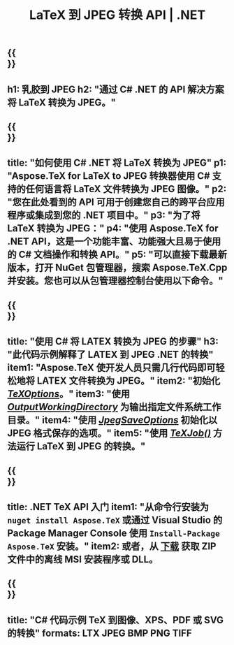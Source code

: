 ﻿---
translation: true
template: /_templates/_conversion-child-net.md
title: LaTeX 到 JPEG 转换 API | .NET
description: LaTeX 到 JPEG 的转换功能。将此本地 .NET 库集成到您的项目中，或使用跨平台应用程序将 LaTeX 转换为 JPEG。
keywords: latex to jpeg api net，latex2jpeg 集成 c#
url: /net/conversion/latex-to-jpeg/
family: tex
platformtag: net
feature: conversion
informat: LATEX
outformat: JPEG
otherformats: BMP PNG TIFF PDF SVG XPS
---


{{<section banner>}}
---
h1: 乳胶到 JPEG
h2: "通过 C# .NET 的 API 解决方案将 LaTeX 转换为 JPEG。"
---

{{<section overview>}}
---
title: "如何使用 C# .NET 将 LaTeX 转换为 JPEG"
p1: "Aspose.TeX for LaTeX to JPEG 转换器使用 C# 支持的任何语言将 LaTeX 文件转换为 JPEG 图像。"
p2: "您在此处看到的 API 可用于创建您自己的跨平台应用程序或集成到您的 .NET 项目中。"
p3: "为了将 LaTeX 转换为 JPEG："
p4: "使用 Aspose.TeX for .NET API，这是一个功能丰富、功能强大且易于使用的 C# 文档操作和转换 API。"
p5: "可以直接下载最新版本，打开 NuGet 包管理器，搜索 Aspose.TeX.Cpp 并安装。您也可以从包管理器控制台使用以下命令。"
---

{{<section feature1>}}
---
title: "使用 C# 将 LATEX 转换为 JPEG 的步骤"
h3: "此代码示例解释了 LATEX 到 JPEG .NET 的转换"
item1: "Aspose.TeX 使开发人员只需几行代码即可轻松地将 LATEX 文件转换为 JPEG。"
item2: "初始化 [*TeXOptions*](https://reference.aspose.com/tex/net/aspose.tex/texoptions/)。"
item3: "使用 [*OutputWorkingDirectory*](https://reference.aspose.com/tex/net/aspose.tex/texoptions/outputworkingdirectory/) 为输出指定文件系统工作目录。"
item4: "使用 [*JpegSaveOptions*](https://reference.aspose.com/tex/net/aspose.tex.presentation.image/jpegsaveoptions/) 初始化以 JPEG 格式保存的选项。"
item5: "使用 [*TeXJob()*](https://reference.aspose.com/tex/net/aspose.tex/texjob/) 方法运行 LaTeX 到 JPEG 的转换。"
---

{{<section feature2>}}
---
title: .NET TeX API 入门
item1: "从命令行安装为 ```nuget install Aspose.TeX``` 或通过 Visual Studio 的 Package Manager Console 使用 ```Install-Package Aspose.TeX``` 安装。"
item2: 或者，从 [下载](https://releases.aspose.com/tex/net) 获取 ZIP 文件中的离线 MSI 安装程序或 DLL。
---

{{<section widget>}}
---
title: "C# 代码示例 TeX 到图像、XPS、PDF 或 SVG 的转换"
formats: LTX JPEG BMP PNG TIFF
---
